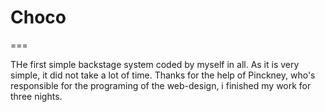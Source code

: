 # Choco
===

THe first simple backstage system coded by myself in all. As it is very simple, it did not take a lot of time. Thanks for the help of Pinckney, who's responsible for the programing of the web-design, i finished my work for three nights.
